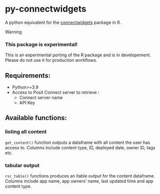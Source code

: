# py-connectwidgets


A python equivalent for the
[connectwidgets](https://rstudio.github.io/connectwidgets/) package in
R.

> [!WARNING]
>
> ### This package is experimental!
>
> This is an experimental porting of the R package and is in
> developement. Please do not use it for production workflows.

## Requirements:

- Python\>=3.9
- Access to Posit Connect server to retrieve :
  - Connect server name
  - API Key

## Available functions:

### listing all content

`get_content()` function outputs a dataframe with all content the user
has access to. Columns include content type, ID, deployed date, owner
ID, tags etc.

### tabular output

`rsc_table()` functions produces an itable output for the content
dataframe. Columns include app name, app owners’ name, last updated time
and app content type.
